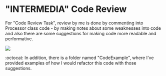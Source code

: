 #  "INTERMEDIA" Code  Review

For "Code Review Task", review by me is done by commenting into Processor class
code - by making notes about some weaknesses into code and also there are some suggestions for making code more readable and performative.

![](https://media4.giphy.com/media/f3iwJFOVOwuy7K6FFw/giphy.gif?cid=ecf05e47iiu8crgsiiysh2h393jj95ybn30bmb9fgo7vtfmr&ep=v1_gifs_related&rid=giphy.gif&ct=g)


:octocat: In addition, there is a folder named "CodeExample", where I've provided examples of how I would refactor this code with those suggestions.


